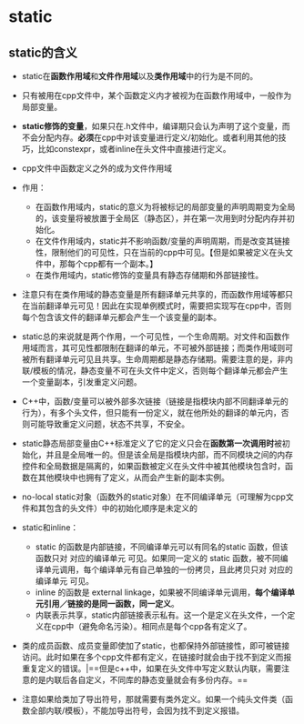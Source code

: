# static

## static的含义

- static在**函数作用域**和**文件作用域**以及**类作用域**中的行为是不同的。
- 只有被用在cpp文件中，某个函数定义内才被视为在函数作用域中，一般作为局部变量。
- **static修饰的变量**，如果只在.h文件中，编译期只会认为声明了这个变量，而不会分配内存。**必须**在cpp中对该变量进行定义/初始化。或者利用其他的技巧，比如constexpr，或者inline在头文件中直接进行定义。
- cpp文件中函数定义之外的成为文件作用域
- 作用：

  - 在函数作用域内，static的意义为将被标记的局部变量的声明周期变为全局的，该变量将被放置于全局区（静态区），并在第一次用到时分配内存并初始化。
  - 在文件作用域内，static并不影响函数/变量的声明周期，而是改变其链接性，限制他们的可见性，只在当前的cpp中可见。【但是如果被定义在头文件中，那每个cpp都有一个副本。】
  - 在类作用域内，static修饰的变量具有静态存储期和外部链接性。
- 注意只有在类作用域的静态变量是所有翻译单元共享的，而函数作用域等都只在当前翻译单元可见！因此在实现单例模式时，需要把实现写在cpp中，否则每个包含该文件的翻译单元都会产生一个该变量的副本。
- static总的来说就是两个作用，一个可见性，一个生命周期。对文件和函数作用域而言，其可见性都限制在翻译的单元，不可被外部链接；而类作用域则可被所有翻译单元可见且共享。生命周期都是静态存储期。需要注意的是，非内联/模板的情况，静态变量不可在头文件中定义，否则每个翻译单元都会产生一个变量副本，引发重定义问题。
- C++中，函数/变量可以被外部多次链接（链接是指模块内部不同翻译单元的行为），有多个头文件，但只能有一份定义，就在他所处的翻译的单元内，否则可能导致重定义问题，状态不共享，不安全。
- static静态局部变量由C++标准定义了它的定义只会在**函数第一次调用时**被初始化，并且是全局唯一的。但是该全局是指模块内部，而不同模块之间的内存控件和全局数据是隔离的，如果函数被定义在头文件中被其他模块包含时，函数在其他模块中也拥有了定义，从而会产生新的副本实例。
- no-local static对象（函数外的static对象）在不同编译单元（可理解为cpp文件和其包含的头文件）中的初始化顺序是未定义的
- static和inline：
  - static 的函数是内部链接，不同编译单元可以有同名的static 函数，但该函数只对 对应的编译单元 可见。如果同一定义的 static 函数，被不同编译单元调用，每个编译单元有自己单独的一份拷贝，且此拷贝只对 对应的编译单元 可见。
  - inline 的函数是 external linkage，如果被不同编译单元调用，**每个编译单元引用／链接的是同一函数，同一定义**。
  - 内联表示共享，static内部链接表示私有。这一个是定义在头文件，一个定义在cpp中（避免命名污染）。相同点是每个cpp各有定义了。
- 类的成员函数、成员变量即使加了static，也都保持外部链接性，即可被链接访问。此时如果在多个cpp文件都有定义，在链接时就会由于找不到定义而报重复定义的错误。|==但是c++中，如果在头文件中写定义默认内联，需要注意的是内联后各自定义，不同库的静态变量就会有多份内存。==
- 注意如果给类加了导出符号，那就需要有类外定义。如果一个纯头文件类（函数全部内联/模板），不能加导出符号，会因为找不到定义报错。
